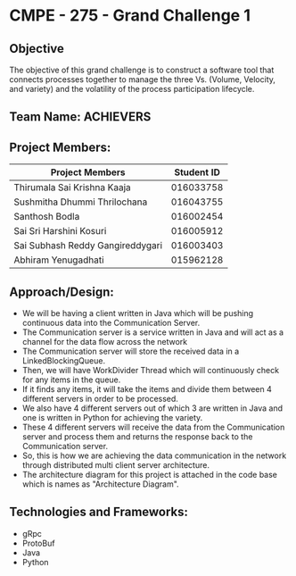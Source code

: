 # CMPE - 275 - Grand Challenge 1 

## Objective
The objective of this grand challenge is to construct a software tool that connects processes together to manage the three Vs. (Volume, Velocity, and variety) and the volatility of the process participation lifecycle.

## Team Name: ACHIEVERS

## Project Members:
| Project Members              | Student ID | 
|------------------------------|------------|
| Thirumala Sai Krishna Kaaja  | 016033758  |
| Sushmitha Dhummi Thrilochana | 016043755  |
| Santhosh Bodla           | 016002454  |
| Sai Sri Harshini Kosuri     | 016005912  |
| Sai Subhash Reddy Gangireddygari             | 016003403  |
| Abhiram Yenugadhati             | 015962128  |


## Approach/Design:

* We will be having a client written in Java which will be pushing continuous data into the Communication Server.
* The Communication server is a service written in Java and will act as a channel for the data flow across the network
* The Communication server will store the received data in a LinkedBlockingQueue.
* Then, we will have WorkDivider Thread which will continuously check for any items in the queue.
* If it finds any items, it will take the items and divide them between 4 different servers in order to be processed.
* We also have 4 different servers out of which 3 are written in Java and one is written in Python for achieving the variety.
* These 4 different servers will receive the data from the Communication server and process them and returns the response back to the Communication server.
* So, this is how we are achieving the data communication in the network through distributed multi client server architecture.
* The architecture diagram for this project is attached in the code base which is names as "Architecture Diagram".

## Technologies and Frameworks:
* gRpc
* ProtoBuf
* Java
* Python